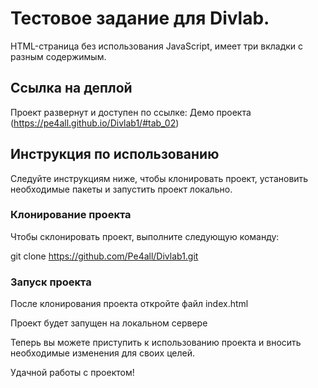 
# Тестовое задание для Divlab.

HTML-страница без использования JavaScript, имеет три вкладки с разным содержимым.

## Ссылка на деплой

Проект развернут и доступен по ссылке: Демо проекта (https://pe4all.github.io/Divlab1/#tab_02)

## Инструкция по использованию

Следуйте инструкциям ниже, чтобы клонировать проект, установить необходимые пакеты и запустить проект локально.

### Клонирование проекта

Чтобы склонировать проект, выполните следующую команду:

git clone https://github.com/Pe4all/Divlab1.git

### Запуск проекта

После клонирования проекта откройте файл index.html

Проект будет запущен на локальном сервере

Теперь вы можете приступить к использованию проекта и вносить необходимые изменения для своих целей.

Удачной работы с проектом!
